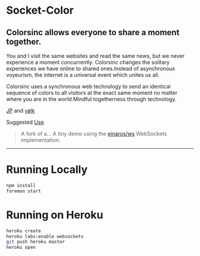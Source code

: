 # Socket-Color

## Colorsinc allows everyone to share a moment together.

You and I visit the same websites and read the same news, but we never experience a moment concurrently. Colorsinc changes the solitary experiences we have online to shared ones.Instead of asynchronous voyeurism, the internet is a universal event which unites us all.

Colorsinc uses a synchronous web technology to send an identical sequence of colors to all visitors at the exact same moment no matter where you are in the world.Mindful togetherness through technology.

[JP](http://www.jaredpace.me/work) and [yølk](http://yolk.cc/)

Suggested [Use](https://code.google.com/p/websaver/)

> A fork of a…
> A tiny demo using the [einaros/ws](http://einaros.github.io/ws/) WebSockets implementation.
 
* * *

# Running Locally

``` bash
npm install
foreman start
```

# Running on Heroku

``` bash
heroku create
heroku labs:enable websockets
git push heroku master
heroku open
```